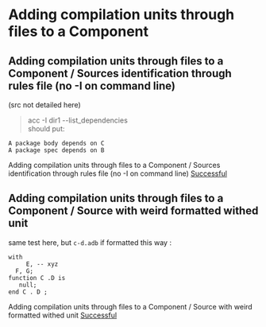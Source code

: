 
# Adding compilation units through files to a Component



##  Adding compilation units through files to a Component / Sources identification through rules file (no -I on command line)

  (src not detailed here)  
  > acc -I dir1 --list_dependencies  
  should put:  

```  
A package body depends on C 
A package spec depends on B 
```  


Adding compilation units through files to a Component / Sources identification through rules file (no -I on command line) [Successful](files_component.md#adding-compilation-units-through-files-to-a-component--sources-identification-through-rules-file-no--i-on-command-line)

##  Adding compilation units through files to a Component / Source with weird formatted withed unit

  same test here, but `c-d.adb` if formatted this way :  

```  
with   
     E, -- xyz
  F, G;
function C .D is
   null;
end C . D ;
```  


Adding compilation units through files to a Component / Source with weird formatted withed unit [Successful](files_component.md#adding-compilation-units-through-files-to-a-component--source-with-weird-formatted-withed-unit)
